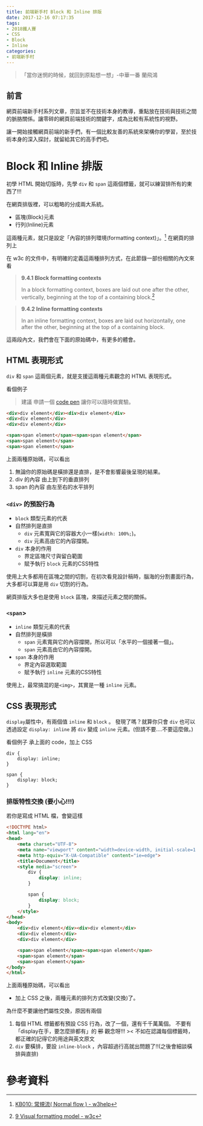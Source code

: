 ```yaml
---
title: 前端新手村 Block 和 Inline 排版
date: 2017-12-16 07:17:35
tags: 
- 2018鐵人賽
- CSS
- Block
- Inline
categories: 
- 前端新手村
---
```

> 「當你迷惘的時候，就回到原點想一想」-中華一番 蘭飛鴻

## 前言

網頁前端新手村系列文章，宗旨並不在技術本身的教導，重點放在技術與技術之間的脈胳關係。讓零碎的網頁前端技術的關鍵字，成為比較有系統性的視野。

讓一開始接觸網頁前端的新手們，有一個比較友善的系統來架構你的學習，至於技術本身的深入探討，就留給其它的高手們吧。

# Block 和 Inline 排版

初學 HTML 開始切版時，先學 `div` 和 `span` 這兩個標籤，就可以練習排所有的東西了!!!

在網頁排版裡，可以粗略的分成兩大系統。

- 區塊(Block)元素
- 行列(Inline)元素

這兩種元素，就只是設定「內容的排列環境(formatting context)」。[^1]
在網頁的排列上

在 w3c 的文件中，有明確的定義這兩種排列方式，在此節錄一部份相關的內文來看

> **9.4.1 Block formatting contexts**
>
> In a block formatting context, boxes are laid out one after the other, vertically, beginning at the top of a containing block.[^2]


> **9.4.2 Inline formatting contexts**
>
> In an inline formatting context, boxes are laid out horizontally, one after the other, beginning at the top of a containing block.

這兩段內文，我們會在下面的原始碼中，有更多的體會。

## HTML 表現形式

 `div` 和 `span` 這兩個元素，就是支援這兩種元素觀念的 HTML 表現形式。

看個例子

> 建議
> 申請一個 [code pen](https://codepen.io/) 讓你可以隨時做實驗。

```html
<div>div element</div><div>div element</div>
<div>div element</div>
<div>div element</div>
```

```html
<span>span element</span><span>span element</span>
<span>span element</span>
<span>span element</span>
```

上面兩種原始碼，可以看出
1. 無論你的原始碼是橫排還是直排，是不會影響最後呈現的結果。
2. div 的內容 由上到下的垂直排列
3. span 的內容 由左至右的水平排列

### `<div>` 的預設行為

- `block` 類型元素的代表
- 自然排列是直排
    - `div` 元素寬與它的容器大小一樣(`width: 100%;`)。
    - `div` 元素高由它的內容撐開。
- `div` 本身的作用
    - 界定區塊尺寸與留白範圍
    - 賦予執行 `block` 元素的CSS特性

使用上大多都用在區塊之間的切割，在初次看見設計稿時，腦海的分割畫面行為，大多都可以算是用 `div` 切割的行為。

網頁排版大多也是使用 `block` 區塊，來描述元素之間的關係。

### `<span`>

- `inline` 類型元素的代表
- 自然排列是橫排
    - `span` 元素寬與它的內容撐開，所以可以「水平的一個接著一個」。
    - `span` 元素高由它的內容撐開。
- `span` 本身的作用
    - 界定內容選取範圍
    - 賦予執行 `inline` 元素的CSS特性

使用上，最常搞混的是`<img>`，其實是一種 `inline` 元素。

## CSS 表現形式

`display`屬性中，有兩個值 `inline` 和 `block` 。
發現了嗎？就算你只會 `div` 也可以透過設定 `display: inline` 將 `div` 變成 `inline` 元素。(但請不要....不要這麼做。)

看個例子
承上面的 code，加上 CSS

```css=
div {
    display: inline;
}

span {
    display: block;
}
```

### 排版特性交換 (要小心!!!)

若你是寫成 HTML 檔，會變這樣
```html
<!DOCTYPE html>
<html lang="en">
<head>
    <meta charset="UTF-8">
    <meta name="viewport" content="width=device-width, initial-scale=1.0">
    <meta http-equiv="X-UA-Compatible" content="ie=edge">
    <title>Document</title>
    <style media="screen">
        div {
            display: inline;
        }

        span {
            display: block;
        }
    </style>
</head>
<body>
    <div>div element</div><div>div element</div>
    <div>div element</div>
    <div>div element</div>

    <span>span element</span><span>span element</span>
    <span>span element</span>
    <span>span element</span>
</body>
</html>
```

上面兩種原始碼，可以看出
- 加上 CSS 之後，兩種元素的排列方式改變(交換)了。

為什麼不要讓他們屬性交換，原因有兩個
1. 每個 HTML 標籤都有預設 CSS 行為，改了一個，還有千千萬萬個。
   不要有「display在手，要怎麼排都有」的 ~~邪~~ 觀念呀!!! ><
   不如在認識每個標籤時，都正確的記得它的用途與英文原文
2. `div` 要橫排，要設 `inline-block` ，內容超過行高就出問題了!!(之後會細談橫排與直排)


# 參考資料
[^1]: [KB010: 常規流( Normal flow ) - w3help](http://w3help.org/zh-cn/kb/010/)
[^2]: [9 Visual formatting model - w3c](https://www.w3.org/TR/2016/WD-CSS22-20160412/visuren.html#normal-flow)
